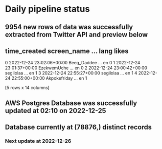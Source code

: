 # Daily pipeline status
## 9954 new rows of data was successfully extracted from Twitter API and preview below
##                time_created   screen_name  ... lang likes
0 2022-12-24 23:02:06+00:00   Beeg_Daddee  ...   en     0
1 2022-12-24 23:01:37+00:00   EzekwemUche  ...   en     0
2 2022-12-24 23:00:42+00:00     segilolaa  ...   en     1
3 2022-12-24 22:55:27+00:00     segilolaa  ...   en     1
4 2022-12-24 22:55:00+00:00  Akpokefriday  ...   en     1

[5 rows x 14 columns]
## AWS Postgres Database was successfully updated at  02:10 on 2022-12-25
## Database currently at (78876,) distinct records
### Next update at 2022-12-26
